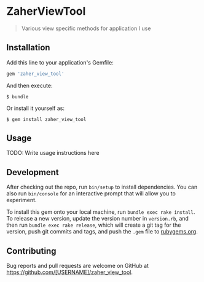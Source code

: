 # ZaherViewTool

> Various view specific methods for application I use

## Installation

Add this line to your application's Gemfile:

```ruby
gem 'zaher_view_tool'
```

And then execute:

    $ bundle

Or install it yourself as:

    $ gem install zaher_view_tool

## Usage

TODO: Write usage instructions here

## Development

After checking out the repo, run `bin/setup` to install dependencies. You can also run `bin/console` for an interactive prompt that will allow you to experiment.

To install this gem onto your local machine, run `bundle exec rake install`. To release a new version, update the version number in `version.rb`, and then run `bundle exec rake release`, which will create a git tag for the version, push git commits and tags, and push the `.gem` file to [rubygems.org](https://rubygems.org).

## Contributing

Bug reports and pull requests are welcome on GitHub at https://github.com/[USERNAME]/zaher_view_tool.
